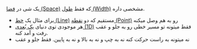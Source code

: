 یک شی در [فضا (Space)](فضا%20(Space).md) که فقط [طول (Width)](طول%20(Width).md) مشخصی داره. 
- برای مثال یک [خط (Line)](خط%20(Line)) مستقیم که دو [نقطه (Point)](نقطه%20(Point).md) رو به هم وصل میکنه
- هر موجودی توی دنیای [یک بُعدی (1D)](یک%20بُعدی%20(1D).md) فقط میتونه تو مسیر خطی رو به جلو و عقب رفت و آمد کنه.
- نه میتونه به راست حرکت کنه نه به چپ و نه به بالا و نه به پایین. فقط جلو و عقب